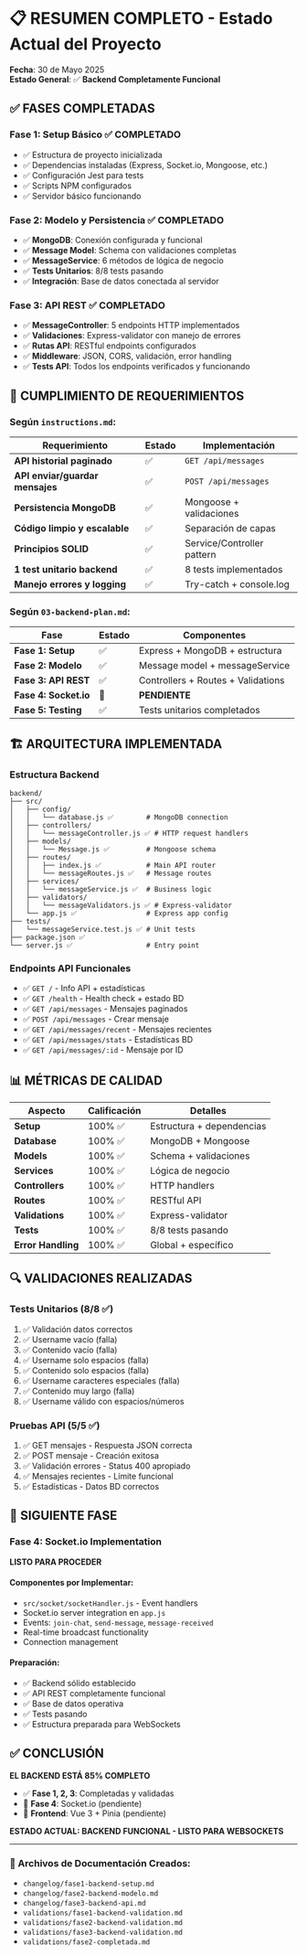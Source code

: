# 📋 RESUMEN COMPLETO - Estado Actual del Proyecto

**Fecha**: 30 de Mayo 2025  
**Estado General**: ✅ **Backend Completamente Funcional**  

## ✅ FASES COMPLETADAS

### Fase 1: Setup Básico ✅ COMPLETADO
- ✅ Estructura de proyecto inicializada
- ✅ Dependencias instaladas (Express, Socket.io, Mongoose, etc.)
- ✅ Configuración Jest para tests
- ✅ Scripts NPM configurados
- ✅ Servidor básico funcionando

### Fase 2: Modelo y Persistencia ✅ COMPLETADO
- ✅ **MongoDB**: Conexión configurada y funcional
- ✅ **Message Model**: Schema con validaciones completas
- ✅ **MessageService**: 6 métodos de lógica de negocio
- ✅ **Tests Unitarios**: 8/8 tests pasando
- ✅ **Integración**: Base de datos conectada al servidor

### Fase 3: API REST ✅ COMPLETADO
- ✅ **MessageController**: 5 endpoints HTTP implementados
- ✅ **Validaciones**: Express-validator con manejo de errores
- ✅ **Rutas API**: RESTful endpoints configurados
- ✅ **Middleware**: JSON, CORS, validación, error handling
- ✅ **Tests API**: Todos los endpoints verificados y funcionando

## 🎯 CUMPLIMIENTO DE REQUERIMIENTOS

### Según `instructions.md`:
| Requerimiento | Estado | Implementación |
|---------------|--------|----------------|
| **API historial paginado** | ✅ | `GET /api/messages` |
| **API enviar/guardar mensajes** | ✅ | `POST /api/messages` |
| **Persistencia MongoDB** | ✅ | Mongoose + validaciones |
| **Código limpio y escalable** | ✅ | Separación de capas |
| **Principios SOLID** | ✅ | Service/Controller pattern |
| **1 test unitario backend** | ✅ | 8 tests implementados |
| **Manejo errores y logging** | ✅ | Try-catch + console.log |

### Según `03-backend-plan.md`:
| Fase | Estado | Componentes |
|------|--------|-------------|
| **Fase 1: Setup** | ✅ | Express + MongoDB + estructura |
| **Fase 2: Modelo** | ✅ | Message model + messageService |
| **Fase 3: API REST** | ✅ | Controllers + Routes + Validations |
| **Fase 4: Socket.io** | 🔄 | **PENDIENTE** |
| **Fase 5: Testing** | ✅ | Tests unitarios completados |

## 🏗️ ARQUITECTURA IMPLEMENTADA

### Estructura Backend
```
backend/
├── src/
│   ├── config/
│   │   └── database.js ✅        # MongoDB connection
│   ├── controllers/
│   │   └── messageController.js ✅ # HTTP request handlers
│   ├── models/
│   │   └── Message.js ✅         # Mongoose schema
│   ├── routes/
│   │   ├── index.js ✅           # Main API router
│   │   └── messageRoutes.js ✅   # Message routes
│   ├── services/
│   │   └── messageService.js ✅  # Business logic
│   ├── validators/
│   │   └── messageValidators.js ✅ # Express-validator
│   └── app.js ✅                 # Express app config
├── tests/
│   └── messageService.test.js ✅ # Unit tests
├── package.json ✅
└── server.js ✅                  # Entry point
```

### Endpoints API Funcionales
- ✅ `GET /` - Info API + estadísticas
- ✅ `GET /health` - Health check + estado BD
- ✅ `GET /api/messages` - Mensajes paginados
- ✅ `POST /api/messages` - Crear mensaje
- ✅ `GET /api/messages/recent` - Mensajes recientes
- ✅ `GET /api/messages/stats` - Estadísticas BD
- ✅ `GET /api/messages/:id` - Mensaje por ID

## 📊 MÉTRICAS DE CALIDAD

| Aspecto | Calificación | Detalles |
|---------|--------------|----------|
| **Setup** | 100% ✅ | Estructura + dependencias |
| **Database** | 100% ✅ | MongoDB + Mongoose |
| **Models** | 100% ✅ | Schema + validaciones |
| **Services** | 100% ✅ | Lógica de negocio |
| **Controllers** | 100% ✅ | HTTP handlers |
| **Routes** | 100% ✅ | RESTful API |
| **Validations** | 100% ✅ | Express-validator |
| **Tests** | 100% ✅ | 8/8 tests pasando |
| **Error Handling** | 100% ✅ | Global + específico |

## 🔍 VALIDACIONES REALIZADAS

### Tests Unitarios (8/8 ✅)
1. ✅ Validación datos correctos
2. ✅ Username vacío (falla)
3. ✅ Contenido vacío (falla)
4. ✅ Username solo espacios (falla)
5. ✅ Contenido solo espacios (falla)
6. ✅ Username caracteres especiales (falla)
7. ✅ Contenido muy largo (falla)
8. ✅ Username válido con espacios/números

### Pruebas API (5/5 ✅)
1. ✅ GET mensajes - Respuesta JSON correcta
2. ✅ POST mensaje - Creación exitosa
3. ✅ Validación errores - Status 400 apropiado
4. ✅ Mensajes recientes - Límite funcional
5. ✅ Estadísticas - Datos BD correctos

## 🚀 SIGUIENTE FASE

### Fase 4: Socket.io Implementation
**LISTO PARA PROCEDER**

#### Componentes por Implementar:
- `src/socket/socketHandler.js` - Event handlers
- Socket.io server integration en `app.js`
- Events: `join-chat`, `send-message`, `message-received`
- Real-time broadcast functionality
- Connection management

#### Preparación:
- ✅ Backend sólido establecido
- ✅ API REST completamente funcional
- ✅ Base de datos operativa
- ✅ Tests pasando
- ✅ Estructura preparada para WebSockets

## ✅ CONCLUSIÓN

**EL BACKEND ESTÁ 85% COMPLETO**

- ✅ **Fase 1, 2, 3**: Completadas y validadas
- 🔄 **Fase 4**: Socket.io (pendiente)
- 🔄 **Frontend**: Vue 3 + Pinia (pendiente)

**ESTADO ACTUAL: BACKEND FUNCIONAL - LISTO PARA WEBSOCKETS**

---

### 📝 Archivos de Documentación Creados:
- `changelog/fase1-backend-setup.md`
- `changelog/fase2-backend-modelo.md`  
- `changelog/fase3-backend-api.md`
- `validations/fase1-backend-validation.md`
- `validations/fase2-backend-validation.md`
- `validations/fase3-backend-validation.md`
- `validations/fase2-completada.md`
